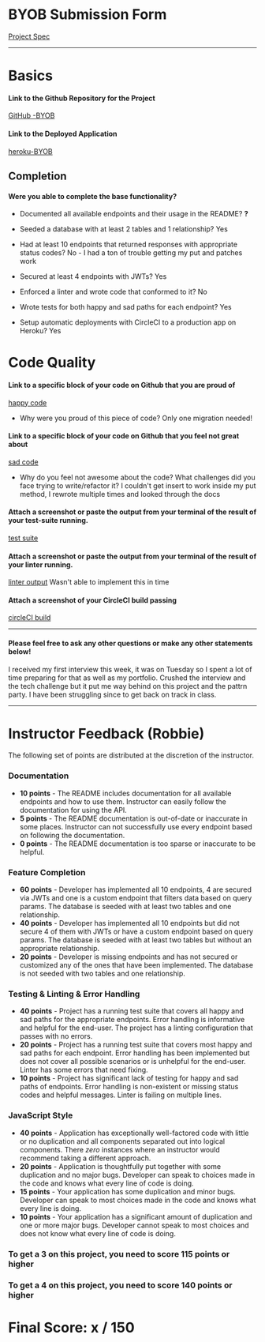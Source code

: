# BYOB Submission Form

[Project Spec](http://frontend.turing.io/projects/build-your-own-backend.html)

------

# Basics

#### Link to the Github Repository for the Project
[GitHub -BYOB](https://github.com/Adamj1232/Build-Your-Own-Backend)

#### Link to the Deployed Application
[heroku-BYOB](https://b-y-o-b.herokuapp.com/api/v1/venues/all)


## Completion

#### Were you able to complete the base functionality?

* Documented all available endpoints and their usage in the README?
**?**

* Seeded a database with at least 2 tables and 1 relationship?
Yes

* Had at least 10 endpoints that returned responses with appropriate status codes?
No - I had a ton of trouble getting my put and patches work

* Secured at least 4 endpoints with JWTs?
Yes

* Enforced a linter and wrote code that conformed to it?
No

* Wrote tests for both happy and sad paths for each endpoint?
Yes

* Setup automatic deployments with CircleCI to a production app on Heroku?
Yes

# Code Quality

#### Link to a specific block of your code on Github that you are proud of
[happy code](https://github.com/Adamj1232/Build-Your-Own-Backend/blob/master/db/migrations/20170710180907_initial.js#L1)

* Why were you proud of this piece of code? Only one migration needed!

#### Link to a specific block of your code on Github that you feel not great about
[sad code](https://github.com/Adamj1232/Build-Your-Own-Backend/blob/master/server.js#L286)

* Why do you feel not awesome about the code? What challenges did you face trying to write/refactor it? I couldn't get insert to work inside my put method, I rewrote multiple times and looked through the docs

#### Attach a screenshot or paste the output from your terminal of the result of your test-suite running.

[test suite](http://imgur.com/KhtXibI)

#### Attach a screenshot or paste the output from your terminal of the result of your linter running.

[linter output]() Wasn't able to implement this in time

#### Attach a screenshot of your CircleCI build passing

[circleCI build](http://imgur.com/a/sSZt0) 

-----

#### Please feel free to ask any other questions or make any other statements below!

I received my first interview this week, it was on Tuesday so I spent a lot of time preparing for that as well as my portfolio. Crushed the interview and the tech challenge but it put me way behind on this project and the pattrn party. I have been struggling since to get back on track in class.

-----


# Instructor Feedback (Robbie)

The following set of points are distributed at the discretion of the instructor.

### Documentation

* **10 points** -  The README includes documentation for all available endpoints and how to use them. Instructor can easily follow the documentation for using the API.
* **5 points** -  The README documentation is out-of-date or inaccurate in some places. Instructor can not successfully use every endpoint based on following the documentation. 
* **0 points** - The README documentation is too sparse or inaccurate to be helpful.

### Feature Completion

* **60 points** - Developer has implemented all 10 endpoints, 4 are secured via JWTs and one is a custom endpoint that filters data based on query params. The database is seeded with at least two tables and one relationship.
* **40 points** - Developer has implemented all 10 endpoints but did not secure 4 of them with JWTs or have a custom endpoint based on query params. The database is seeded with at least two tables but without an appropriate relationship.
* **20 points** - Developer is missing endpoints and has not secured or customized any of the ones that have been implemented. The database is not seeded with two tables and one relationship.

### Testing & Linting & Error Handling

* **40 points** - Project has a running test suite that covers all happy and sad paths for the appropriate endpoints. Error handling is informative and helpful for the end-user. The project has a linting configuration that passes with no errors.
* **20 points** - Project has a running test suite that covers most happy and sad paths for each endpoint. Error handling has been implemented but does not cover all possible scenarios or is unhelpful for the end-user. Linter has some errors that need fixing.
* **10 points** - Project has significant lack of testing for happy and sad paths of endpoints. Error handling is non-existent or missing status codes and helpful messages. Linter is failing on multiple lines.

### JavaScript Style

* **40 points** - Application has exceptionally well-factored code with little or no duplication and all components separated out into logical components. There _zero_ instances where an instructor would recommend taking a different approach.
* **20 points** - Application is thoughtfully put together with some duplication and no major bugs. Developer can speak to choices made in the code and knows what every line of code is doing.
* **15 points** - Your application has some duplication and minor bugs. Developer can speak to most choices made in the code and knows what every line is doing.
* **10 points** - Your application has a significant amount of duplication and one or more major bugs. Developer cannot speak to most choices and does not know what every line of code is doing.


### To get a 3 on this project, you need to score 115 points or higher
### To get a 4 on this project, you need to score 140 points or higher

# Final Score: x / 150
